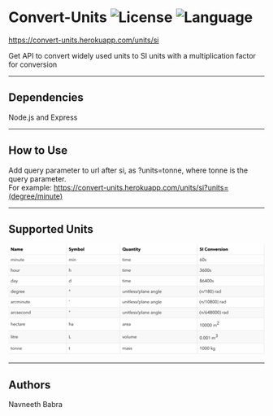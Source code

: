 # Convert-Units ![License](https://img.shields.io/apm/l/vim-mode.svg?colorB=orange&style=plastic) ![Language](https://img.shields.io/badge/language-Javascript-<Blue>.svg) 

<a href="https://convert-units.herokuapp.com/units/si" target="_blank">https://convert-units.herokuapp.com/units/si</a>

Get API to convert widely used units to SI units with a multiplication factor for conversion

---

## Dependencies
Node.js and Express

---

## How to Use
Add query parameter to url after si, as ?units=tonne, where tonne is the query parameter.  
For example: <a href="https://convert-units.herokuapp.com/units/si?units=(degree/minute)" target="_blank">https://convert-units.herokuapp.com/units/si?units=(degree/minute)</a>


---

## Supported Units
![Units](./img/Units.png)

---

## Authors
Navneeth Babra


